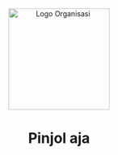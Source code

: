 <div align="center">
  <img src="https://storage.googleapis.com/be-brofin-bucket/brofin-logo.png" alt="Logo Organisasi" width="200">
  <h1>Pinjol aja</h1>
</div>
